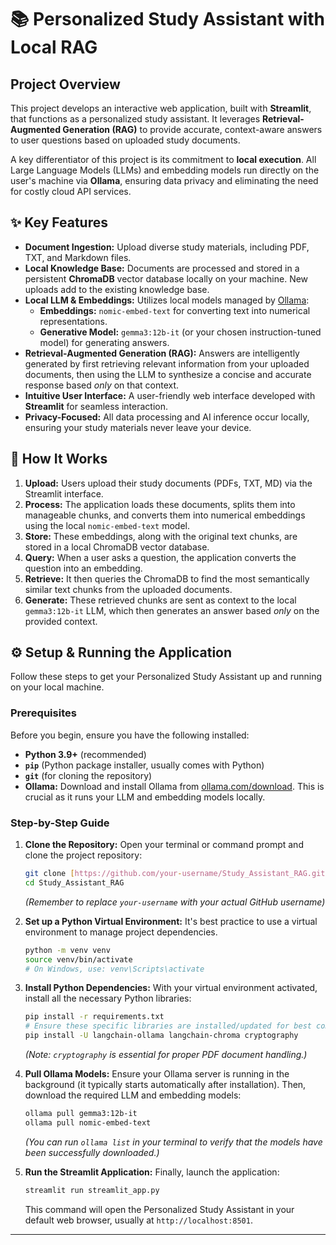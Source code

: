 # 📚 Personalized Study Assistant with Local RAG

## Project Overview

This project develops an interactive web application, built with **Streamlit**, that functions as a personalized study assistant. It leverages **Retrieval-Augmented Generation (RAG)** to provide accurate, context-aware answers to user questions based on uploaded study documents.

A key differentiator of this project is its commitment to **local execution**. All Large Language Models (LLMs) and embedding models run directly on the user's machine via **Ollama**, ensuring data privacy and eliminating the need for costly cloud API services.

## ✨ Key Features

* **Document Ingestion:** Upload diverse study materials, including PDF, TXT, and Markdown files.
* **Local Knowledge Base:** Documents are processed and stored in a persistent **ChromaDB** vector database locally on your machine. New uploads add to the existing knowledge base.
* **Local LLM & Embeddings:** Utilizes local models managed by [Ollama](https://ollama.com/):
    * **Embeddings:** `nomic-embed-text` for converting text into numerical representations.
    * **Generative Model:** `gemma3:12b-it` (or your chosen instruction-tuned model) for generating answers.
* **Retrieval-Augmented Generation (RAG):** Answers are intelligently generated by first retrieving relevant information from your uploaded documents, then using the LLM to synthesize a concise and accurate response based *only* on that context.
* **Intuitive User Interface:** A user-friendly web interface developed with **Streamlit** for seamless interaction.
* **Privacy-Focused:** All data processing and AI inference occur locally, ensuring your study materials never leave your device.

## 🚀 How It Works

1.  **Upload:** Users upload their study documents (PDFs, TXT, MD) via the Streamlit interface.
2.  **Process:** The application loads these documents, splits them into manageable chunks, and converts them into numerical embeddings using the local `nomic-embed-text` model.
3.  **Store:** These embeddings, along with the original text chunks, are stored in a local ChromaDB vector database.
4.  **Query:** When a user asks a question, the application converts the question into an embedding.
5.  **Retrieve:** It then queries the ChromaDB to find the most semantically similar text chunks from the uploaded documents.
6.  **Generate:** These retrieved chunks are sent as context to the local `gemma3:12b-it` LLM, which then generates an answer based *only* on the provided context.

## ⚙️ Setup & Running the Application

Follow these steps to get your Personalized Study Assistant up and running on your local machine.

### Prerequisites

Before you begin, ensure you have the following installed:

* **Python 3.9+** (recommended)
* **`pip`** (Python package installer, usually comes with Python)
* **`git`** (for cloning the repository)
* **Ollama:** Download and install Ollama from [ollama.com/download](https://ollama.com/download). This is crucial as it runs your LLM and embedding models locally.

### Step-by-Step Guide

1.  **Clone the Repository:**
    Open your terminal or command prompt and clone the project repository:

    ```bash
    git clone [https://github.com/your-username/Study_Assistant_RAG.git](https://github.com/your-username/Study_Assistant_RAG.git)
    cd Study_Assistant_RAG
    ```
    *(Remember to replace `your-username` with your actual GitHub username)*

2.  **Set up a Python Virtual Environment:**
    It's best practice to use a virtual environment to manage project dependencies.

    ```bash
    python -m venv venv
    source venv/bin/activate
    # On Windows, use: venv\Scripts\activate
    ```

3.  **Install Python Dependencies:**
    With your virtual environment activated, install all the necessary Python libraries:

    ```bash
    pip install -r requirements.txt
    # Ensure these specific libraries are installed/updated for best compatibility:
    pip install -U langchain-ollama langchain-chroma cryptography
    ```
    *(Note: `cryptography` is essential for proper PDF document handling.)*

4.  **Pull Ollama Models:**
    Ensure your Ollama server is running in the background (it typically starts automatically after installation). Then, download the required LLM and embedding models:

    ```bash
    ollama pull gemma3:12b-it
    ollama pull nomic-embed-text
    ```
    *(You can run `ollama list` in your terminal to verify that the models have been successfully downloaded.)*

5.  **Run the Streamlit Application:**
    Finally, launch the application:

    ```bash
    streamlit run streamlit_app.py
    ```
    This command will open the Personalized Study Assistant in your default web browser, usually at `http://localhost:8501`.

---